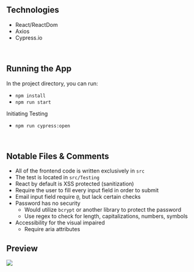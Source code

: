 
## Technologies
* React/ReactDom
* Axios
* Cypress.io
<br>

## Running the App
In the project directory, you can run:
* `npm install`
* `npm run start` 

Initiating Testing
* `npm run cypress:open` 
<br>

## Notable Files & Comments
* All of the frontend code is written exclusively in `src`
* The test is located in `src/Testing`
* React by default is XSS protected (sanitization)
* Require the user to fill every input field in order to submit
* Email input field require `@`, but lack certain checks
* Password has no security 
    * Would utilize `bcrypt` or another library to protect the password
    * Use regex to check for length, capitalizations, numbers, symbols
* Accessibility for the visual impaired
    * Require aria attributes

## Preview
![](https://s3.gifyu.com/images/ezgif.com-gif-makerb24111fb7dc25466.gif)

